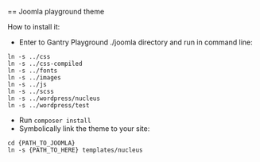 == Joomla playground theme

How to install it:

- Enter to Gantry Playground ./joomla directory and run in command line:

```
ln -s ../css
ln -s ../css-compiled
ln -s ../fonts
ln -s ../images
ln -s ../js
ln -s ../scss
ln -s ../wordpress/nucleus
ln -s ../wordpress/test
```

- Run ```composer install```
- Symbolically link the theme to your site:

```
cd {PATH_TO_JOOMLA}
ln -s {PATH_TO_HERE} templates/nucleus
```
